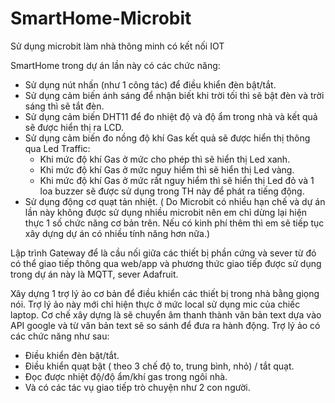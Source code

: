 # SmartHome-Microbit
Sử dụng microbit làm nhà thông minh có kết nối IOT 

SmartHome trong dự án lần này có các chức năng:
+ Sử dụng nút nhấn (như 1 công tác) để điều khiển đèn bật/tắt.
+ Sử dụng cảm biến ánh sáng để nhận biết khi trời tối thì sẽ bật đèn và trời sáng thì sẽ tắt đèn.
+ Sử dụng cảm biến DHT11 để đo nhiệt độ và độ ẩm trong nhà và kết quả sẽ được hiển thị ra LCD.
+ Sử dụng cảm biến đo nồng độ khí Gas kết quả sẽ được hiển thị thông qua Led Traffic:
    + Khi mức độ khí Gas ở mức cho phép thì sẽ hiển thị Led xanh.
    + Khi mức độ khí Gas ở mức nguy hiểm thì sẽ hiển thị Led vàng.
    + Khi mức độ khí Gas ở mức rất nguy hiểm thì sẽ hiển thị Led đỏ và 1 loa buzzer sẽ được sử dụng trong TH này để phát ra tiếng động.
+ Sử dụng động cơ quạt tản nhiệt.
( Do Microbit có nhiều hạn chế và dự án lần này không được sử dụng nhiều microbit nên em chỉ dừng lại hiện thực 1 số chức năng cơ bản trên. Nếu có kinh phí thêm thì em sẽ tiếp tục xây dựng dự án có nhiều tính năng hơn nữa.)

Lập trình Gateway để là cầu nối giữa các thiết bị phần cứng và sever từ đó có thể giao tiếp thông qua web/app và phương thức giao tiếp được sử dụng trong dự án này là MQTT, sever Adafruit.

Xây dựng 1 trợ lý ảo cơ bản để điều khiển các thiết bị trong nhà bằng giọng nói. Trợ lý ảo này mới chỉ hiện thực ở mức local sử dụng mic của chiếc laptop. Cơ chế xây dựng là sẽ chuyển âm thanh thành văn bản text dựa vào API google và từ văn bản text sẽ so sánh để đưa ra hành động. Trợ lý ảo có các chức năng như sau:
+ Điều khiển đèn bật/tắt.
+ Điều khiển quạt bật ( theo 3 chế độ to, trung bình, nhỏ) / tắt quạt.
+ Đọc được nhiệt độ/độ ẩm/khí gas trong ngôi nhà.
+ Và có các tác vụ giao tiếp trò chuyện như 2 con người.
